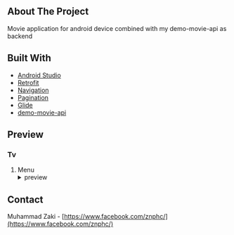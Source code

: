 ## About The Project
Movie application for android device combined with my demo-movie-api as backend

## Built With
* [Android Studio](https://developer.android.com/studio)
* [Retrofit](https://square.github.io/retrofit/)
* [Navigation](https://developer.android.com/guide/navigation)
* [Pagination](https://developer.android.com/topic/libraries/architecture/paging/v3-overview)
* [Glide](https://github.com/bumptech/glide)
* [demo-movie-api](https://github.com/zakimuhd0/demo-movie-api)

## Preview
### Tv
1. Menu
    <details>
      <summary>preview</summary>
      <img src="https://raw.githubusercontent.com/zakimuhd0/demo-movie-app/main/preview/tv_menu.png" width="300">
    </details>
    
## Contact
Muhammad Zaki - [https://www.facebook.com/znphc/](https://www.facebook.com/znphc/)
